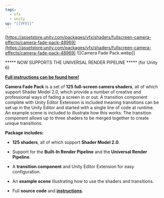 ```yaml
---
tags:
  - vfx
  - unity
up: "[[VFX]]"
---
```

[https://assetstore.unity.com/packages/vfx/shaders/fullscreen-camera-effects/camera-fade-pack-48969](https://assetstore.unity.com/packages/vfx/shaders/fullscreen-camera-effects/camera-fade-pack-48969)
![[Camera Fade Pack.webp]]

***** NOW SUPPORTS THE UNIVERSAL RENDER PIPELINE ***** (for Unity 6)

[**Full instructions can be found here!**](https://www.battenbergsoftware.com/unityassets/camerafadepack/instructions_v1_3_0.pdf)

**Camera Fade Pack** is a set of **125 full-screen camera shaders**, all of which support Shader Model 2.0, which provide a number of creative and professional ways of fading a screen in or out. A transition component complete with Unity Editor Extension is included meaning transitions can be set up in the Unity Editor and started with a single line of code at runtime. An example scene is included to illustrate how this works. The transition component allows up to three shaders to be merged together to create unique transitions.

**Package includes:**

- **125 shaders**, all of which support **Shader Model 2.0**.
- Support for the **Built-In Render Pipeline** and the **Universal Render Pipeline**.
- A **transition component** and Unity Editor Extension for easy configuration.
- An **example scene** illustrating how to use the shaders and transitions.

- Full **source code** and [**instructions**](https://www.battenbergsoftware.com/unityassets/camerafadepack/instructions_v1_3_0.pdf).